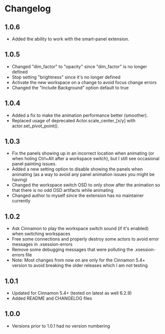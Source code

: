 # Changelog

## 1.0.6

* Added the ability to work with the smart-panel extension.

## 1.0.5

* Changed "dim_factor" to "opacity" since "dim_factor" is no longer defined
* Stop setting "brightness" since it's no longer defined
* Activate the new workspace on a change to avoid focus change errors
* Changed the "Include Background" option default to true

## 1.0.4

* Added a fix to make the animation performance better (smoother).
* Replaced usage of deprecated Actor.scale_center_[x/y] with actor.set_pivot_point().

## 1.0.3

* Fix the panels showing up in an incorrect location when animating (or when holing Ctrl+Alt after a workspace switch), but I still see occasional panel painting issues.
* Added a new setting option to disable showing the panels when animating (as a way to avoid any panel animation issues you might be having)
* Changed the workspace switch OSD to only show after the animation so that there is no odd OSD artifacts while animating
* Changed author to myself since the extension has no maintainer currently

## 1.0.2

* Ask Cinnamon to play the workspace switch sound (if it's enabled) when switching workspaces
* Free some connections and properly destroy some actors to avoid error messages in .xsession-errors
* Remove some debugging messages that were polluting the .xsession-errors file
* Note: Most changes from now on are only for the Cinnamon 5.4+ version to avoid breaking the older releases which I am not testing

## 1.0.1

* Updated for Cinnamon 5.4+ (tested on latest as well 6.2.9)
* Added README and CHANGELOG files

## 1.0.0

* Versions prior to 1.0.1 had no version numbering
